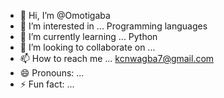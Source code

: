- 👋 Hi, I’m @Omotigaba
- 👀 I’m interested in ... Programming languages
- 🌱 I’m currently learning ... Python
- 💞️ I’m looking to collaborate on ...
- 📫 How to reach me ... kcnwagba7@gmail.com
- 😄 Pronouns: ...
- ⚡ Fun fact: ...

<!---
Omotigaba/Omotigaba is a ✨ special ✨ repository because its `README.md` (this file) appears on your GitHub profile.
You can click the Preview link to take a look at your changes.
--->
